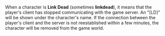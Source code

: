When a character is **Link Dead** (sometimes **linkdead**), it means that the
player's client has stopped communicating with the game server. An "\[LD\]" will
be shown under the character's name. If the connection between the player's
client and the server is not reestablished within a few minutes, the character
will be removed from the game world.
